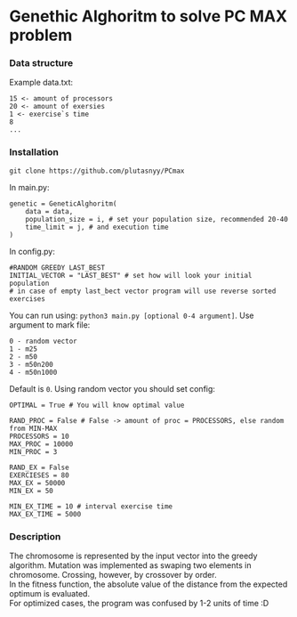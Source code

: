 # Genethic Alghoritm to solve PC MAX problem

### Data structure

Example data.txt:
```
15 <- amount of processors
20 <- amount of exersies
1 <- exercise`s time
8
...
```

### Installation
```
git clone https://github.com/plutasnyy/PCmax
```
In main.py:
```
genetic = GeneticAlghoritm(
    data = data,
    population_size = i, # set your population size, recommended 20-40
    time_limit = j, # and execution time
)
```
In config.py:
```
#RANDOM GREEDY LAST_BEST
INITIAL_VECTOR = "LAST_BEST" # set how will look your initial population
# in case of empty last_bect vector program will use reverse sorted exercises
```
You can run using: `python3 main.py [optional 0-4 argument]`. Use argument to mark file:
```
0 - random vector
1 - m25
2 - m50
3 - m50n200
4 - m50n1000
```
Default is `0`. Using random vector you should set config:
```
OPTIMAL = True # You will know optimal value

RAND_PROC = False # False -> amount of proc = PROCESSORS, else random from MIN-MAX
PROCESSORS = 10
MAX_PROC = 10000
MIN_PROC = 3

RAND_EX = False
EXERCIESES = 80
MAX_EX = 50000
MIN_EX = 50

MIN_EX_TIME = 10 # interval exercise time
MAX_EX_TIME = 5000
```

### Description
The chromosome is represented by the input vector into the greedy algorithm. Mutation was implemented as swaping two elements in chromosome. Crossing, however, by crossover by order.  
In the fitness function, the absolute value of the distance from the expected optimum is evaluated.  
For optimized cases, the program was confused by 1-2 units of time :D
